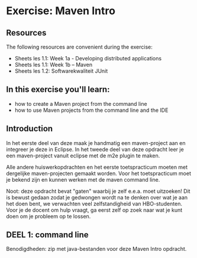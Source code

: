 Exercise: Maven Intro=====================Resources-------------The following resources are convenient during the exercise:* Sheets les 1.1: Week 1a - Developing distributed applications* Sheets les 1.1: Week 1b – Maven* Sheets les 1.2: Softwarekwaliteit JUnitIn this exercise you'll learn:------------------------------* how to create a Maven project from the command line* how to use Maven projects from the command line and the IDEIntroduction------------In het eerste deel van deze maak je handmatig een maven-project aan en integreer je deze in Eclipse. In het tweede deel van deze opdracht leer je een maven-project vanuit eclipse met de m2e plugin te maken.Alle andere huiswerkopdrachten en het eerste toetspracticum moeten met dergelijke maven-projecten gemaakt worden. Voor het toetspracticum moet je bekend zijn en kunnen werken met de maven command line.Noot: deze opdracht bevat "gaten" waarbij je zelf e.e.a. moet uitzoeken! Dit is bewust gedaan zodat je gedwongen wordt na te denken over wat je aan het doen bent, we verwachten veel zelfstandigheid van HBO-studenten. Voor je de docent om hulp vraagt, ga eerst zelf op zoek naar wat je kunt doen om je probleem op te lossen.DEEL 1: command line--------------------Benodigdheden: zip met java-bestanden voor deze Maven Intro opdracht.Stappen:1. Zorg dat je een java-sdk (1.8) en eclipse hebt geinstalleerd. Docenten hebben deze opdracht getest met de indigo versie van eclipse, als je avontuurlijk bent pak je de nieuwste versie.2. Installeer maven 3 (maven.apache.org)3. Handig is als maven in je path staat zodat je deze command line kunt aanroepen (http://maven.apache.org/guides/getting-started/windows-prerequisites.html)4. Bestudeer zover je dat nog niet gedaan hebt college 1 + literatuur, zodat je een idee hebt wat je aan het doen bent en wat maven is!5. Maak een nieuw standaard project aan met het commando mvn archetype:generateJe krijgt nu een hele lijst met standaard projecten. Kies quickstart. Waarschijnlijk is dat het default nummer wat al staat ingesteld.6. Kies de nieuwste versie7. Kies als groupid een goede default package naam (bijv nl.ica.oose.dea)8. kies als artifactId een projectnaam (bijv MavenIntro)9. converteer met mvn eclipse:eclipse je project naar een eclipse-compatible project (.project en .classpath worden toegevoegd)TIP: als je de POM.xml aanpast, draai dan altijd even dit commando opnieuw, zodat je dependencies aangepast worden!10. Importeer in eclipse: Existing Projects into Workspace. Als je kiest voor het vinkje “Copy project into workspace” let dan op dat je straks mvn in de geode folder (workspace-folder/project-naam) uitvoert.11. Er bestaat een kans dat het niet werkt omdat eclipse je maven repository niet kent. Fix het M2_REPO classpath variable in eclipse. (mvn kan dit voor je doen, zoek zelf uit hoe)12. Upgrade "the maven way" (dus zonder zelf jars te downloaden) junit naar versie 4.1113. Plaats de java bestanden uit de zip in je project. Je mag ze niet aanpassen, zorg dat het project compileert. Let op: classes die eindigen op Test moeten in de test map!14. Met "mvn exec:java -Dexec.mainClass="nl.han.ica.mavenintro.App" kun je een klasse waar een main-methode instaat uitvoeren (in dit voorbeeld is dat de klasse nl.han.ica.mavenintro.App). Er zijn een aantal van deze klassen. Welke? Probeer dit uit.15. Op http://maven.apache.org/guides/introduction/introduction-to-the-lifecycle.html staat de maven lifecyle beschreven. Zorg dat validate, compile, test en package werken zonder fouten!Gefeliciteerd! Je hebt het eerste maven project aan de praat, en werkend in Eclipse! Dankzij de POM.xml kan iedereen met maven en java je project compileren, testen, draaien, packagen. Ook kan dit volledig automatisch, op bijvoorbeeld een build server!DEEL 2: maven vanuit Eclipse----------------------------1. Zorg dat DEEL 1 werkt en dat je alles begrijpt!2. Selecteer File -> New Project en dan Maven Project. Als je deze optie niet beschikbaar hebt installeer dan eerst de M2E plugin met het "install new software"-menu item in eclipse3. Maak exact hetzelfde project (met een iets andere naam) als in DEEl 1, dus ook met de 4.11 versie van JUnit en de java-bestanden. Gebruik alleen eclipse. Wat gebeurt er nu als je de POM.xml verandert?Done----You can checkout the branch exercise-results for a working project and review possible differences.